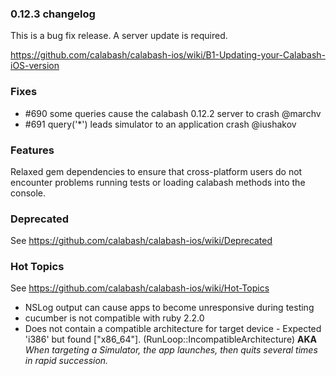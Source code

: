 ### 0.12.3 changelog

This is a bug fix release.  A server update is required.

https://github.com/calabash/calabash-ios/wiki/B1-Updating-your-Calabash-iOS-version

### Fixes

* #690 some queries cause the calabash 0.12.2 server to crash @marchv
* #691 query('*') leads simulator to an application crash @iushakov 

### Features

Relaxed gem dependencies to ensure that cross-platform users do not encounter problems running tests or loading calabash methods into the console.

### Deprecated

See https://github.com/calabash/calabash-ios/wiki/Deprecated

### Hot Topics

See https://github.com/calabash/calabash-ios/wiki/Hot-Topics

* NSLog output can cause apps to become unresponsive during testing
* cucumber is not compatible with ruby 2.2.0
* Does not contain a compatible architecture for target device - Expected 'i386' but found ["x86_64"]. (RunLoop::IncompatibleArchitecture) **AKA** _When targeting a Simulator, the app launches, then quits several times in rapid succession._
